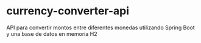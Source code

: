 # currency-converter-api
API para convertir montos entre diferentes monedas utilizando Spring Boot y una base de datos en memoria H2
